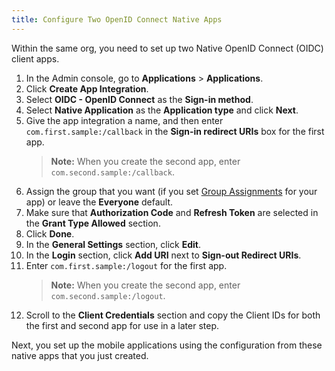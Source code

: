 ```yaml
---
title: Configure Two OpenID Connect Native Apps
---
```

Within the same org, you need to set up two Native OpenID Connect (OIDC) client apps.

1. In the Admin console, go to **Applications** > **Applications**.
1. Click **Create App Integration**.
1. Select **OIDC - OpenID Connect** as the **Sign-in method**.
1. Select **Native Application** as the **Application type** and click **Next**.
1. Give the app integration a name, and then enter `com.first.sample:/callback` in the **Sign-in redirect URIs** box for the first app.
    > **Note:** When you create the second app, enter `com.second.sample:/callback`.
1. Assign the group that you want (if you set [Group Assignments](/docs/reference/social-settings/) for your app) or leave the **Everyone** default.
1. Make sure that **Authorization Code** and **Refresh Token** are selected in the **Grant Type Allowed** section.
1. Click **Done**.
1. In the **General Settings** section, click **Edit**.
1. In the **Login** section, click **Add URI** next to **Sign-out Redirect URIs**.
1. Enter `com.first.sample:/logout` for the first app.
    > **Note:** When you create the second app, enter `com.second.sample:/logout`.
1. Scroll to the **Client Credentials** section and copy the Client IDs for both the first and second app for use in a later step.

Next, you set up the mobile applications using the configuration from these native apps that you just created.

<NextSectionLink/>
